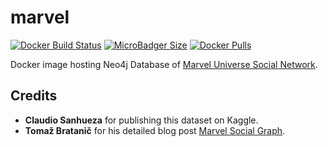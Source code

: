 # marvel
[![Docker Build Status](https://img.shields.io/docker/cloud/build/syedhassaanahmed/neo4j-marvel.svg?logo=docker)](https://hub.docker.com/r/syedhassaanahmed/neo4j-marvel/builds/) [![MicroBadger Size](https://img.shields.io/microbadger/image-size/syedhassaanahmed/neo4j-marvel.svg?logo=docker)](https://hub.docker.com/r/syedhassaanahmed/neo4j-marvel/tags/) [![Docker Pulls](https://img.shields.io/docker/pulls/syedhassaanahmed/neo4j-marvel.svg?logo=docker)](https://hub.docker.com/r/syedhassaanahmed/neo4j-marvel/)

Docker image hosting Neo4j Database of [Marvel Universe Social Network](https://www.kaggle.com/csanhueza/the-marvel-universe-social-network).

## Credits
- **Claudio Sanhueza** for publishing this dataset on Kaggle.
- **Tomaž Bratanič** for his detailed blog post [Marvel Social Graph](https://tbgraph.wordpress.com/2017/06/10/neo4j-marvel-social-graph/).